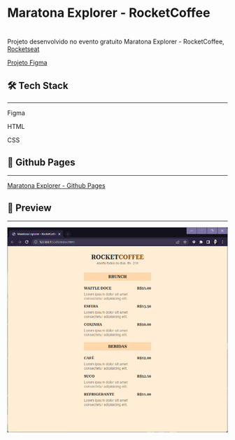 <h1 style="margin-bottom: 40px">Maratona Explorer - RocketCoffee</h1>

<div>
  <p>Projeto desenvolvido no evento gratuito Maratona Explorer - RocketCoffee, <a href="https://www.rocketseat.com.br/"> Rocketseat</a></p>

<a href="https://www.figma.com/file/yfxid1sCErg4mrKFGMicV3/RocketCoffee-(Community)?node-id=0%3A1&t=Z0q9PfOUNoT77Kr3-1">Projeto Figma</a>

</div>

<div>
  <h2 style="margin-top: 30px">🛠️ Tech Stack</h2>
  <hr>

  <p>Figma</p>
  <p>HTML</p>
  <p>CSS</p>

</div>

<div>
  <h2 style="margin-top: 30px">🔗 Github Pages</h2>
  <hr>
  <a href="https://raszanin.github.io/rocketcoffee/">Maratona Explorer - Github Pages</a>
</div>

<div>
  <h2 style="margin-top: 30px">👀 Preview</h2>
  <hr>
  <img src=".github/capa.png" alt="Capa">
</div>
